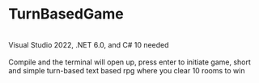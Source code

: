 # TurnBasedGame
<br> Visual Studio 2022, .NET 6.0, and C# 10 needed  
<br> Compile and the terminal will open up, press enter to initiate game, short and simple turn-based text based rpg where you clear 10 rooms to win
